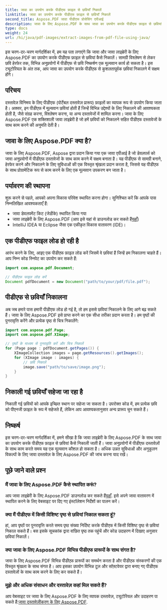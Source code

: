 ```yaml
---
title: जावा का उपयोग करके पीडीएफ फ़ाइल से छवियाँ निकालें
linktitle: जावा का उपयोग करके पीडीएफ फ़ाइल से छवियाँ निकालें
second_title: Aspose.PDF जावा पीडीएफ प्रोसेसिंग एपीआई
description: जावा के लिए Aspose.PDF के साथ जावा का उपयोग करके पीडीएफ फ़ाइल से छवियां निकालना सीखें। स्रोत कोड के साथ चरण-दर-चरण मार्गदर्शिका। अभी पीडीएफ छवि निष्कर्षण अनलॉक करें।
type: docs
weight: 24
url: /hi/java/pdf-images/extract-images-from-pdf-file-using-java/
---
```


इस चरण-दर-चरण मार्गदर्शिका में, हम यह पता लगाएंगे कि जावा और जावा लाइब्रेरी के लिए Aspose.PDF का उपयोग करके पीडीएफ फ़ाइल से छवियां कैसे निकालें। सामग्री विश्लेषण से लेकर छवि हेरफेर तक, विभिन्न अनुप्रयोगों में पीडीएफ से छवि निष्कर्षण एक मूल्यवान कार्य हो सकता है। इस ट्यूटोरियल के अंत तक, आप जावा का उपयोग करके पीडीएफ से कुशलतापूर्वक छवियां निकालने में सक्षम होंगे।

## परिचय

दस्तावेज़ विनिमय के लिए पीडीएफ (पोर्टेबल दस्तावेज़ प्रारूप) फ़ाइलों का व्यापक रूप से उपयोग किया जाता है। अक्सर, इन पीडीएफ में मूल्यवान छवियां होती हैं जिन्हें विभिन्न उद्देश्यों के लिए निकालने की आवश्यकता होती है, जैसे संग्रह करना, विश्लेषण करना, या अन्य दस्तावेजों में शामिल करना। जावा के लिए Aspose.PDF एक शक्तिशाली जावा लाइब्रेरी है जो हमें छवियों को निकालने सहित पीडीएफ दस्तावेजों के साथ काम करने की अनुमति देती है।

## जावा के लिए Aspose.PDF क्या है?

जावा के लिए Aspose.PDF, Aspose द्वारा प्रदान किया गया एक जावा एपीआई है जो डेवलपर्स को जावा अनुप्रयोगों में पीडीएफ दस्तावेजों के साथ काम करने में सक्षम बनाता है। यह पीडीएफ से सामग्री बनाने, हेरफेर करने और निकालने के लिए सुविधाओं की एक विस्तृत श्रृंखला प्रदान करता है, जिससे यह पीडीएफ के साथ प्रोग्रामेटिक रूप से काम करने के लिए एक मूल्यवान उपकरण बन जाता है।

## पर्यावरण की स्थापना

शुरू करने से पहले, आपको अपना विकास परिवेश स्थापित करना होगा। सुनिश्चित करें कि आपके पास निम्नलिखित आवश्यकताएँ हैं:

- जावा डेवलपमेंट किट (जेडीके) स्थापित किया गया
-  जावा लाइब्रेरी के लिए Aspose.PDF (आप इसे यहां से डाउनलोड कर सकते हैं[यहाँ](https://releases.aspose.com/pdf/java/))
- IntelliJ IDEA या Eclipse जैसा एक एकीकृत विकास वातावरण (IDE)।

## एक पीडीएफ फाइल लोड हो रही है

आरंभ करने के लिए, आइए एक पीडीएफ फ़ाइल लोड करें जिसमें वे छवियां हैं जिन्हें हम निकालना चाहते हैं। आप निम्न कोड स्निपेट का उपयोग कर सकते हैं:

```java
import com.aspose.pdf.Document;

// पीडीएफ फाइल लोड करें
Document pdfDocument = new Document("path/to/your/pdf/file.pdf");
```

## पीडीएफ से छवियाँ निकालना

अब जब हमारे पास हमारी पीडीएफ लोड हो गई है, तो हम इससे छवियां निकालने के लिए आगे बढ़ सकते हैं। जावा के लिए Aspose.PDF इसे प्राप्त करने का एक सीधा तरीका प्रदान करता है। हम पृष्ठों की पुनरावृत्ति करेंगे और प्रत्येक पृष्ठ से चित्र निकालेंगे:

```java
import com.aspose.pdf.Page;
import com.aspose.pdf.XImage;

// पृष्ठों के माध्यम से पुनरावृति करें और चित्र निकालें
for (Page page : pdfDocument.getPages()) {
    XImageCollection images = page.getResources().getImages();
    for (XImage image : images) {
        // छवि निकालें
        image.save("path/to/save/image.png");
    }
}
```

## निकाली गई छवियाँ सहेजा जा रहा है

निकाली गई छवियों को आपके इच्छित स्थान पर सहेजा जा सकता है। उपरोक्त कोड में, हम प्रत्येक छवि को पीएनजी फ़ाइल के रूप में सहेजते हैं, लेकिन आप आवश्यकतानुसार अन्य प्रारूप चुन सकते हैं।

## निष्कर्ष

इस चरण-दर-चरण मार्गदर्शिका में, हमने सीखा है कि जावा लाइब्रेरी के लिए Aspose.PDF के साथ जावा का उपयोग करके पीडीएफ फ़ाइल से छवियां कैसे निकाली जाती हैं। जावा अनुप्रयोगों में पीडीएफ दस्तावेज़ों के साथ काम करते समय यह एक मूल्यवान कौशल हो सकता है। अधिक उन्नत सुविधाओं और अनुकूलन विकल्पों के लिए जावा दस्तावेज़ के लिए Aspose.PDF की जांच करना याद रखें।

## पूछे जाने वाले प्रश्न

### मैं जावा के लिए Aspose.PDF कैसे स्थापित करूं?

 आप जावा लाइब्रेरी के लिए Aspose.PDF डाउनलोड कर सकते हैं[यहाँ](https://releases.aspose.com/pdf/java/). इसे अपने जावा वातावरण में स्थापित करने के लिए वेबसाइट पर दिए गए इंस्टॉलेशन निर्देशों का पालन करें।

### क्या मैं पीडीएफ में किसी विशिष्ट पृष्ठ से छवियां निकाल सकता हूं?

हां, आप पृष्ठों पर पुनरावृत्ति करते समय पृष्ठ संख्या निर्दिष्ट करके पीडीएफ में किसी विशिष्ट पृष्ठ से छवियां निकाल सकते हैं। बस इसके सूचकांक द्वारा वांछित पृष्ठ तक पहुंचें और कोड उदाहरण में दिखाए अनुसार छवियां निकालें।

### क्या जावा के लिए Aspose.PDF विभिन्न पीडीएफ प्रारूपों के साथ संगत है?

जावा के लिए Aspose.PDF विभिन्न पीडीएफ प्रारूपों का समर्थन करता है और पीडीएफ संस्करणों की एक विस्तृत श्रृंखला के साथ संगत है। आप इसका उपयोग विभिन्न टूल और सॉफ़्टवेयर द्वारा बनाए गए पीडीएफ दस्तावेज़ों के साथ काम करने के लिए कर सकते हैं।

### मुझे और अधिक संसाधन और दस्तावेज़ कहां मिल सकते हैं?

आप वेबसाइट पर जावा के लिए Aspose.PDF के लिए व्यापक दस्तावेज़, ट्यूटोरियल और उदाहरण पा सकते हैं:[जावा दस्तावेज़ीकरण के लिए Aspose.PDF](https://reference.aspose.com/pdf/java/).